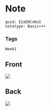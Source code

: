 # Note
```
guid: E2aENlnKoI
notetype: Basic+++
```

### Tags
```
Week1
```

## Front
<img src="paste-35dbd966fbd129d2fc9baab5bfd80f95de777056.jpg">

## Back
<img src="paste-abc88eead1e9ac5c35acc2bac369d43fa3c4d3c6.jpg">
